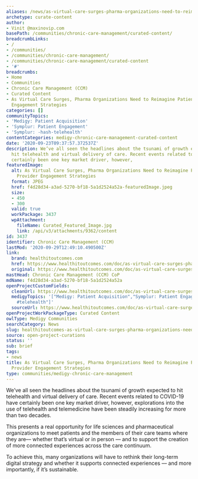 ```yaml
---
aliases: /news/as-virtual-care-surges-pharma-organizations-need-to-reimagine-patient-and-provider-engagement-strategies
archetype: curate-content
author:
- Vinit @maxinovip.com
basePath: /communities/chronic-care-management/curated-content/
breadcrumbLinks:
- /
- /communities/
- /communities/chronic-care-management/
- /communities/chronic-care-management/curated-content
- '#'
breadcrumbs:
- Home
- Communities
- Chronic Care Management (CCM)
- Curated Content
- As Virtual Care Surges, Pharma Organizations Need to Reimagine Patient and Provider
  Engagement Strategies
categories: []
communityTopics:
- 'Medigy: Patient Acquisition'
- 'Symplur: Patient Engagement'
- 'Symplur: -hash-telehealth'
contentCategories: medigy-chronic-care-management-curated-content
date: '2020-09-23T09:37:57.372537Z'
description: We’ve all seen the headlines about the tsunami of growth expected to
  hit telehealth and virtual delivery of care. Recent events related to COVID-19 have
  certainly been one key market driver, however,
featuredImage:
  alt: As Virtual Care Surges, Pharma Organizations Need to Reimagine Patient and
    Provider Engagement Strategies
  format: JPEG
  href: f4d28d34-a3ad-5270-bf18-5a1d2524a52a-featuredImage.jpeg
  size:
  - 450
  - 300
  valid: true
  workPackage: 3437
  wpAttachment:
    fileName: Curated_Featured_Image.jpg
    link: /api/v3/attachments/9362/content
id: 3437
identifier: Chronic Care Management (CCM)
lastMod: '2020-09-29T12:49:10.490500Z'
link:
  brand: healthitoutcomes.com
  href: https://www.healthitoutcomes.com/doc/as-virtual-care-surges-pharma-organizations-need-to-reimagine-patient-and-provider-engagement-strategies-0001
  original: https://www.healthitoutcomes.com/doc/as-virtual-care-surges-pharma-organizations-need-to-reimagine-patient-and-provider-engagement-strategies-0001
mastHead: Chronic Care Management (CCM) CoP
mdName: f4d28d34-a3ad-5270-bf18-5a1d2524a52a
openProjectCustomFields:
  cleanUrl: https://www.healthitoutcomes.com/doc/as-virtual-care-surges-pharma-organizations-need-to-reimagine-patient-and-provider-engagement-strategies-0001
  medigyTopics: '["Medigy: Patient Acquisition","Symplur: Patient Engagement","Symplur:
    #telehealth"]'
  sourceUrl: https://www.healthitoutcomes.com/doc/as-virtual-care-surges-pharma-organizations-need-to-reimagine-patient-and-provider-engagement-strategies-0001
openProjectWorkPackageType: Curated Content
owlType: Medigy Communities
searchCategory: News
slug: healthitoutcomes-as-virtual-care-surges-pharma-organizations-need-to-reimagine-patient-and-provider-engagement-strategies
source: open-project-curations
status: ''
sub: brief
tags:
- news
title: As Virtual Care Surges, Pharma Organizations Need to Reimagine Patient and
  Provider Engagement Strategies
type: communities/medigy-chronic-care-management
---
```


<p>We’ve all seen the headlines about the tsunami of growth expected to hit telehealth and virtual delivery of care. Recent events related to COVID-19 have certainly been one key market driver, however, explorations into the use of telehealth and telemedicine have been steadily increasing for more than two decades.</p><p>This presents a real opportunity for life sciences and pharmaceutical organizations to meet patients and the members of their care teams where they are–– whether that’s virtual or in person ––&nbsp;and to support the creation of more connected experiences across the care continuum.</p><p>To achieve this, many organizations will have to rethink their long-term digital strategy and whether it supports connected experiences ––&nbsp;and more importantly, if it’s sustainable.</p>